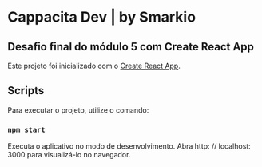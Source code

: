 # Cappacita Dev | by Smarkio

## Desafio final do módulo 5 com Create React App

Este projeto foi inicializado com o [Create React App](https://github.com/facebook/create-react-app).

## Scripts

Para executar o projeto, utilize o comando:

### `npm start`

Executa o aplicativo no modo de desenvolvimento.
Abra http: // localhost: 3000 para visualizá-lo no navegador.

